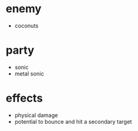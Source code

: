 # enemy
* coconuts
# party
* sonic
* metal sonic
# effects
* physical damage
* potential to bounce and hit a secondary target
